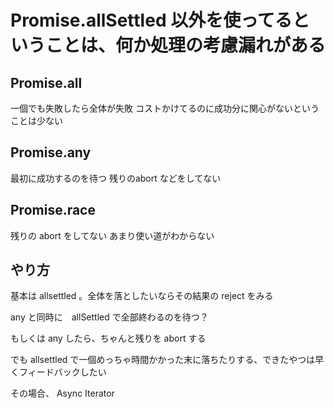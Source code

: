 # Promise.allSettled 以外を使ってるということは、何か処理の考慮漏れがある

## Promise.all

一個でも失敗したら全体が失敗
コストかけてるのに成功分に関心がないということは少ない

## Promise.any

最初に成功するのを待つ
残りのabort などをしてない

## Promise.race

残りの abort をしてない
あまり使い道がわからない


## やり方

基本は allsettled 。全体を落としたいならその結果の reject をみる

any と同時に　allSettled で全部終わるのを待つ？

もしくは any したら、ちゃんと残りを abort する

でも allsettled で一個めっちゃ時間かかった末に落ちたりする、できたやつは早くフィードバックしたい

その場合、 Async Iterator




